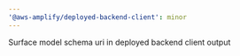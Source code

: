 ```yaml
---
'@aws-amplify/deployed-backend-client': minor
---
```


Surface model schema uri in deployed backend client output
